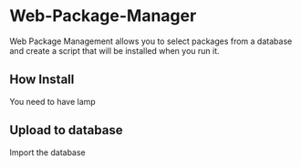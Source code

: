 # Web-Package-Manager
Web Package Management allows you to select packages from a database and create a script that will be installed when you run it.

## How Install
You need to have lamp

## Upload to database
Import the database 
